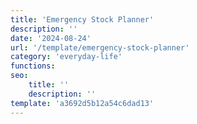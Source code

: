 ```yaml
---
title: 'Emergency Stock Planner'
description: ''
date: '2024-08-24'
url: '/template/emergency-stock-planner'
category: 'everyday-life'
functions:
seo:
    title: ''
    description: ''
template: 'a3692d5b12a54c6dad13'
---
```

